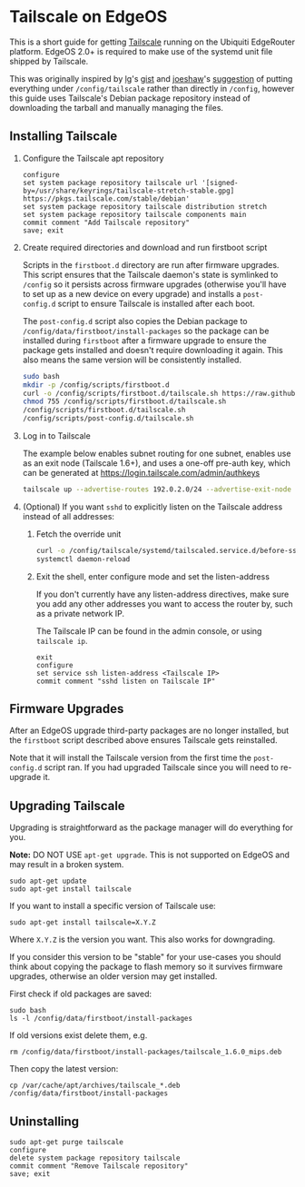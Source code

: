 # Tailscale on EdgeOS

This is a short guide for getting [Tailscale](https://tailscale.com/) running on the Ubiquiti EdgeRouter platform. EdgeOS 2.0+ is required to make use of the systemd unit file shipped by Tailscale.

This was originally inspired by [lg](https://github.com/lg)'s [gist](https://gist.github.com/lg/6f80593bd55ca9c9cf886da169a972c3) and [joeshaw](https://github.com/joeshaw)'s [suggestion](https://gist.github.com/lg/6f80593bd55ca9c9cf886da169a972c3#gistcomment-3578594) of putting everything under `/config/tailscale` rather than directly in `/config`, however this guide uses Tailscale's Debian package repository instead of downloading the tarball and manually managing the files.

## Installing Tailscale

1. Configure the Tailscale apt repository

    ```
    configure
    set system package repository tailscale url '[signed-by=/usr/share/keyrings/tailscale-stretch-stable.gpg] https://pkgs.tailscale.com/stable/debian'
    set system package repository tailscale distribution stretch
    set system package repository tailscale components main
    commit comment "Add Tailscale repository"
    save; exit
    ```

2. Create required directories and download and run firstboot script

    Scripts in the `firstboot.d` directory are run after firmware upgrades.
    This script ensures that the Tailscale daemon's state is symlinked to
    `/config` so it persists across firmware upgrades (otherwise you'll have to
    set up as a new device on every upgrade) and installs a `post-config.d`
    script to ensure Tailscale is installed after each boot.

    The `post-config.d` script also copies the Debian package to
    `/config/data/firstboot/install-packages` so the package can be installed
    during `firstboot` after a firmware upgrade to ensure the package gets
    installed and doesn't require downloading it again. This also means the
    same version will be consistently installed.

    ```sh
    sudo bash
    mkdir -p /config/scripts/firstboot.d
    curl -o /config/scripts/firstboot.d/tailscale.sh https://raw.githubusercontent.com/jamesog/tailscale-edgeos/main/firstboot.d/tailscale.sh
    chmod 755 /config/scripts/firstboot.d/tailscale.sh
    /config/scripts/firstboot.d/tailscale.sh
    /config/scripts/post-config.d/tailscale.sh
    ```

3. Log in to Tailscale

    The example below enables subnet routing for one subnet, enables use as an exit node (Tailscale 1.6+), and uses a one-off pre-auth key, which can be generated at https://login.tailscale.com/admin/authkeys

    ```sh
    tailscale up --advertise-routes 192.0.2.0/24 --advertise-exit-node --authkey tskey-XXX
    ```

4. (Optional) If you want `sshd` to explicitly listen on the Tailscale address instead of all addresses:

    1. Fetch the override unit

        ```sh
        curl -o /config/tailscale/systemd/tailscaled.service.d/before-ssh.conf https://raw.githubusercontent.com/jamesog/tailscale-edgeos/main/tailscaled.service.d/before-ssh.conf
        systemctl daemon-reload
        ```

    2. Exit the shell, enter configure mode and set the listen-address

        If you don't currently have any listen-address directives, make sure you add any other addresses you want to access the router by, such as a private network IP.

        The Tailscale IP can be found in the admin console, or using `tailscale ip`.

        ```
        exit
        configure
        set service ssh listen-address <Tailscale IP>
        commit comment "sshd listen on Tailscale IP"
        ```


## Firmware Upgrades

After an EdgeOS upgrade third-party packages are no longer installed, but the
`firstboot` script described above ensures Tailscale gets reinstalled.

Note that it will install the Tailscale version from the first time the
`post-config.d` script ran. If you had upgraded Tailscale since you will need
to re-upgrade it.

## Upgrading Tailscale

Upgrading is straightforward as the package manager will do everything for you.

**Note:** DO NOT USE `apt-get upgrade`. This is not supported on EdgeOS and may
result in a broken system.

```
sudo apt-get update
sudo apt-get install tailscale
```

If you want to install a specific version of Tailscale use:

```
sudo apt-get install tailscale=X.Y.Z
```

Where `X.Y.Z` is the version you want. This also works for downgrading.

If you consider this version to be "stable" for your use-cases you should think
about copying the package to flash memory so it survives firmware upgrades,
otherwise an older version may get installed.

First check if old packages are saved:

```
sudo bash
ls -l /config/data/firstboot/install-packages
```

If old versions exist delete them, e.g.

```
rm /config/data/firstboot/install-packages/tailscale_1.6.0_mips.deb
```

Then copy the latest version:

```
cp /var/cache/apt/archives/tailscale_*.deb /config/data/firstboot/install-packages
```

## Uninstalling

```
sudo apt-get purge tailscale
configure
delete system package repository tailscale
commit comment "Remove Tailscale repository"
save; exit
```
